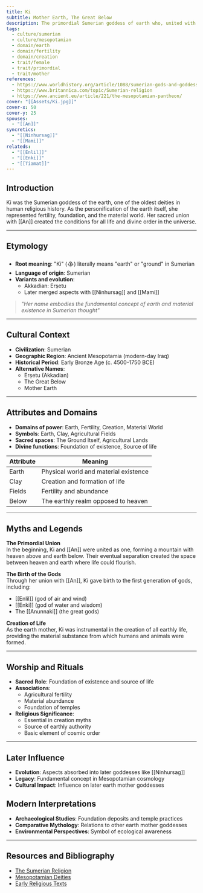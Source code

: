 ```yaml
---
title: Ki
subtitle: Mother Earth, The Great Below
description: The primordial Sumerian goddess of earth who, united with An, gave birth to the first gods and all earthly life
tags:
  - culture/sumerian
  - culture/mesopotamian
  - domain/earth
  - domain/fertility
  - domain/creation
  - trait/female
  - trait/primordial
  - trait/mother
references:
  - https://www.worldhistory.org/article/1088/sumerian-gods-and-goddesses/
  - https://www.britannica.com/topic/Sumerian-religion
  - https://www.ancient.eu/article/221/the-mesopotamian-pantheon/
cover: "[[Assets/Ki.jpg]]"
cover-x: 50
cover-y: 25
spouses:
  - "[[An]]"
syncretics:
  - "[[Ninhursag]]"
  - "[[Mami]]"
relateds:
  - "[[Enlil]]"
  - "[[Enki]]"
  - "[[Tiamat]]"
---
```

## Introduction
Ki was the Sumerian goddess of the earth, one of the oldest deities in human religious history. As the personification of the earth itself, she represented fertility, foundation, and the material world. Her sacred union with [[An]] created the conditions for all life and divine order in the universe.

---

## Etymology

- **Root meaning**: "Ki" (𒆠) literally means "earth" or "ground" in Sumerian
- **Language of origin**: Sumerian
- **Variants and evolution**: 
  - Akkadian: Erṣetu
  - Later merged aspects with [[Ninhursag]] and [[Mami]]

> _"Her name embodies the fundamental concept of earth and material existence in Sumerian thought"_

---

## Cultural Context

- **Civilization**: Sumerian
- **Geographic Region**: Ancient Mesopotamia (modern-day Iraq)
- **Historical Period**: Early Bronze Age (c. 4500-1750 BCE)
- **Alternative Names**:
  - Erṣetu (Akkadian)
  - The Great Below
  - Mother Earth

---

## Attributes and Domains

- **Domains of power**: Earth, Fertility, Creation, Material World
- **Symbols**: Earth, Clay, Agricultural Fields
- **Sacred spaces**: The Ground Itself, Agricultural Lands
- **Divine functions**: Foundation of existence, Source of life

| Attribute | Meaning |
|-----------|----------|
| Earth | Physical world and material existence |
| Clay | Creation and formation of life |
| Fields | Fertility and abundance |
| Below | The earthly realm opposed to heaven |

---

## Myths and Legends

**The Primordial Union**  
In the beginning, Ki and [[An]] were united as one, forming a mountain with heaven above and earth below. Their eventual separation created the space between heaven and earth where life could flourish.

**The Birth of the Gods**  
Through her union with [[An]], Ki gave birth to the first generation of gods, including:
- [[Enlil]] (god of air and wind)
- [[Enki]] (god of water and wisdom)
- The [[Anunnaki]] (the great gods)

**Creation of Life**  
As the earth mother, Ki was instrumental in the creation of all earthly life, providing the material substance from which humans and animals were formed.

---

## Worship and Rituals

- **Sacred Role**: Foundation of existence and source of life
- **Associations**: 
  - Agricultural fertility
  - Material abundance
  - Foundation of temples
- **Religious Significance**: 
  - Essential in creation myths
  - Source of earthly authority
  - Basic element of cosmic order

---

## Later Influence

- **Evolution**: Aspects absorbed into later goddesses like [[Ninhursag]]
- **Legacy**: Fundamental concept in Mesopotamian cosmology
- **Cultural Impact**: Influence on later earth mother goddesses

## Modern Interpretations

- **Archaeological Studies**: Foundation deposits and temple practices
- **Comparative Mythology**: Relations to other earth mother goddesses
- **Environmental Perspectives**: Symbol of ecological awareness

---

## Resources and Bibliography

- [The Sumerian Religion](https://www.worldhistory.org/)
- [Mesopotamian Deities](https://www.britannica.com/)
- [Early Religious Texts](https://etcsl.orinst.ox.ac.uk/)
